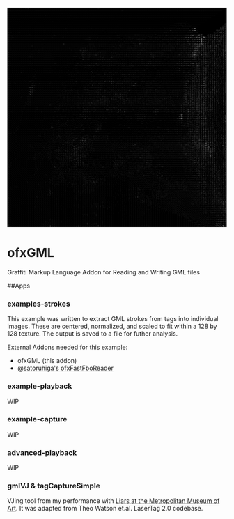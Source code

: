 ![TSNE Grid of 100000 GML Strokes](art/tsne_grid_gml.png)

# ofxGML
Graffiti Markup Language Addon for Reading and Writing GML files  

##Apps

### examples-strokes

This example was written to extract GML strokes from tags into individual images.  These are centered, normalized, and scaled to fit within a 128 by 128 texture.  The output is saved to a file for futher analysis.

External Addons needed for this example:
- ofxGML (this addon)
- [@satoruhiga's ofxFastFboReader](https://github.com/satoruhiga/ofxFastFboReader)

### example-playback

WIP

### example-capture

WIP

### advanced-playback

WIP

### gmlVJ & tagCaptureSimple

VJing tool from my performance with [Liars at the Metropolitan Museum of Art](http://makeitdoathing.com/index.php/2013---liars-/).  It was adapted from Theo Watson et.al. LaserTag 2.0 codebase. 
